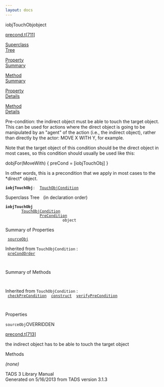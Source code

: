 ```yaml
---
layout: docs
---
```

<span class="title">iobjTouchObj</span><span class="type">object</span>

[precond.t](../file/precond.t.html)\[[711](../source/precond.t.html#711)\]

[Superclass  
Tree](#_SuperClassTree_)

[Property  
Summary](#_PropSummary_)

[Method  
Summary](#_MethodSummary_)

[Property  
Details](#_Properties_)

[Method  
Details](#_Methods_)

<div class="fdesc">

Pre-condition: the indirect object must be able to touch the target
object. This can be used for actions where the direct object is going to
be manipulated by an "agent" of the action (i.e., the indirect object),
rather than directly by the actor: MOVE X WITH Y, for example.

Note that the target object of this condition should be the direct
object in most cases, so this condition should usually be used like
this:

dobjFor(MoveWith) { preCond = \[iobjTouchObj\] }

In other words, this is a precondition that we apply in most cases to
the \*direct\* object.

**`iobjTouchObj`**` :   `[`TouchObjCondition`](../object/TouchObjCondition.html)

</div>

<span id="_SuperClassTree_"></span>

<div class="mjhd">

<span class="hdln">Superclass Tree</span>   (in declaration order)

</div>

**`iobjTouchObj`**  
`         `[`TouchObjCondition`](../object/TouchObjCondition.html)  
`                 `[`PreCondition`](../object/PreCondition.html)  
`                         object`  
<span id="_PropSummary_"></span>

<div class="mjhd">

<span class="hdln">Summary of Properties</span>  

</div>

` `[`sourceObj`](#sourceObj)`  `

Inherited from `TouchObjCondition` :  
` `[`preCondOrder`](../object/TouchObjCondition.html#preCondOrder)`  `

` `

<span id="_MethodSummary_"></span>

<div class="mjhd">

<span class="hdln">Summary of Methods</span>  

</div>

` `

Inherited from `TouchObjCondition` :  
` `[`checkPreCondition`](../object/TouchObjCondition.html#checkPreCondition)`  `[`construct`](../object/TouchObjCondition.html#construct)`  `[`verifyPreCondition`](../object/TouchObjCondition.html#verifyPreCondition)`  `

` `

<span id="_Properties_"></span>

<div class="mjhd">

<span class="hdln">Properties</span>  

</div>

<span id="sourceObj"></span>

`sourceObj`<span class="rem">OVERRIDDEN</span>

[precond.t](../file/precond.t.html)\[[713](../source/precond.t.html#713)\]

<div class="desc">

the indirect object has to be able to touch the target object

</div>

<span id="_Methods_"></span>

<div class="mjhd">

<span class="hdln">Methods</span>  

</div>

*(none)*

<div class="ftr">

TADS 3 Library Manual  
Generated on 5/16/2013 from TADS version 3.1.3

</div>
